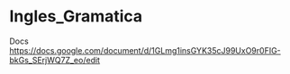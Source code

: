 # Ingles_Gramatica
Docs https://docs.google.com/document/d/1GLmg1insGYK35cJ99UxO9r0FIG-bkGs_SErjWQ7Z_eo/edit
